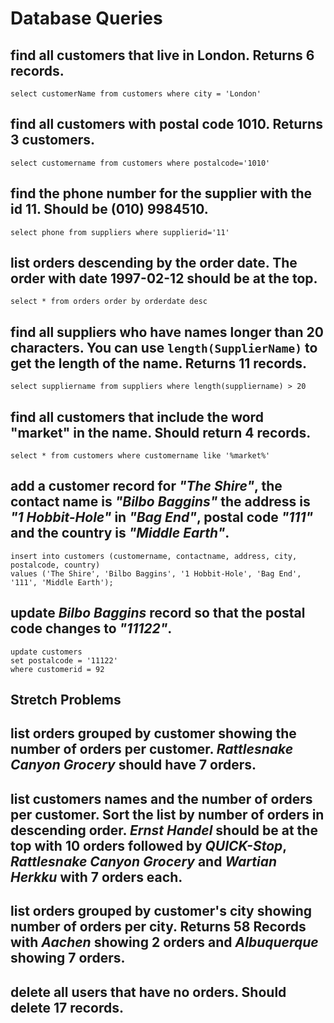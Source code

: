 # Database Queries

## find all customers that live in London. Returns 6 records.
    select customerName from customers where city = 'London'
## find all customers with postal code 1010. Returns 3 customers.
    select customername from customers where postalcode='1010'
## find the phone number for the supplier with the id 11. Should be (010) 9984510.
    select phone from suppliers where supplierid='11'
## list orders descending by the order date. The order with date 1997-02-12 should be at the top.
    select * from orders order by orderdate desc
## find all suppliers who have names longer than 20 characters. You can use `length(SupplierName)` to get the length of the name. Returns 11 records.
    select suppliername from suppliers where length(suppliername) > 20
## find all customers that include the word "market" in the name. Should return 4 records.
    select * from customers where customername like '%market%'
## add a customer record for _"The Shire"_, the contact name is _"Bilbo Baggins"_ the address is _"1 Hobbit-Hole"_ in _"Bag End"_, postal code _"111"_ and the country is _"Middle Earth"_.
    insert into customers (customername, contactname, address, city, postalcode, country)
    values ('The Shire', 'Bilbo Baggins', '1 Hobbit-Hole', 'Bag End', '111', 'Middle Earth');
## update _Bilbo Baggins_ record so that the postal code changes to _"11122"_.
    update customers
    set postalcode = '11122'
    where customerid = 92

## Stretch Problems
## list orders grouped by customer showing the number of orders per customer. _Rattlesnake Canyon Grocery_ should have 7 orders.

## list customers names and the number of orders per customer. Sort the list by number of orders in descending order. _Ernst Handel_ should be at the top with 10 orders followed by _QUICK-Stop_, _Rattlesnake Canyon Grocery_ and _Wartian Herkku_ with 7 orders each.

## list orders grouped by customer's city showing number of orders per city. Returns 58 Records with _Aachen_ showing 2 orders and _Albuquerque_ showing 7 orders.

## delete all users that have no orders. Should delete 17 records.
